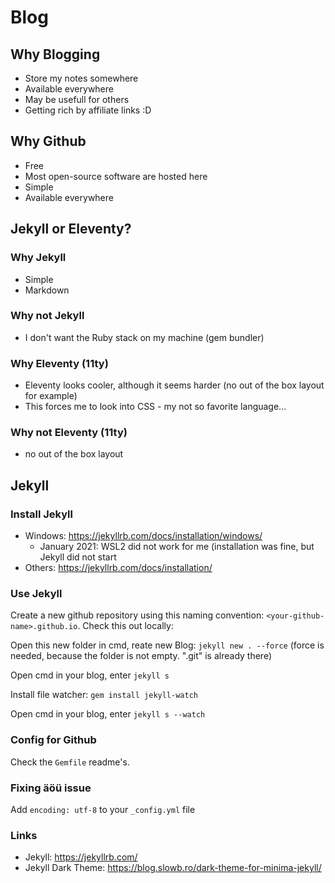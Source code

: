 # Blog

## Why Blogging

- Store my notes somewhere
- Available everywhere
- May be usefull for others
- Getting rich by affiliate links :D

## Why Github

- Free
- Most open-source software are hosted here
- Simple
- Available everywhere

## Jekyll or Eleventy?

### Why Jekyll

- Simple
- Markdown

### Why not Jekyll

- I don't want the Ruby stack on my machine (gem bundler)

### Why Eleventy (11ty)

- Eleventy looks cooler, although it seems harder (no out of the box layout for example)
- This forces me to look into CSS - my not so favorite language...

### Why not Eleventy (11ty)

- no out of the box layout

## Jekyll
### Install Jekyll

- Windows: <https://jekyllrb.com/docs/installation/windows/>
  - January 2021: WSL2 did not work for me (installation was fine, but Jekyll did not start
- Others: <https://jekyllrb.com/docs/installation/>

### Use Jekyll

Create a new github repository using this naming convention: `<your-github-name>.github.io`. Check this out locally:

Open this new folder in cmd, reate new Blog: `jekyll new . --force` (force is needed, because the folder is not empty. ".git" is already there)

Open cmd in your blog, enter `jekyll s`

Install file watcher: `gem install jekyll-watch`

Open cmd in your blog, enter `jekyll s --watch`

### Config for Github

Check the `Gemfile` readme's.

### Fixing äöü issue

Add `encoding: utf-8` to your `_config.yml` file

### Links

- Jekyll: <https://jekyllrb.com/>
- Jekyll Dark Theme: <https://blog.slowb.ro/dark-theme-for-minima-jekyll/>
